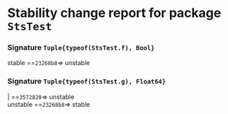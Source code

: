 # Stability change report for package `StsTest`

### Signature `Tuple{typeof(StsTest.f), Bool}`

stable   ==`23268b8`=>   unstable  

### Signature `Tuple{typeof(StsTest.g), Float64}`

|   ==`3572820`=>   unstable  
unstable   ==`23268b8`=>   stable  

